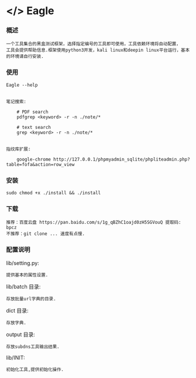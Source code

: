 # </> Eagle


### 概述

    一个工具集合的黑盒测试框架，选择指定编号的工具即可使用，工具依赖环境将自动配置，
    工具会提供帮助信息.框架使用python3开发，kali linux和deepin linux平台运行，基本的环境请自行安装.


### 使用

    Eagle --help
    
    
    笔记搜索:
        
        # PDF search
        pdfgrep <keyword> -r -n ./note/*
        
        # text search
        grep <keyword> -r -n ./note/*


    指纹库扩展:

        google-chrome http://127.0.0.1/phpmyadmin_sqlite/phpliteadmin.php?table=fofa&action=row_view


### 安装

    sudo chmod +x ./install && ./install


### 下载

    推荐：百度云盘 https://pan.baidu.com/s/1g_qBZhC1oajd0zH5SGVouQ 提取码: bpcz
    不推荐：git clone ... 速度有点慢.

### 配置说明

lib/setting.py:
    
    提供基本的属性设置.

lib/batch 目录:

    存放批量url字典的目录.

dict 目录:

    存放字典.

output 目录:

    存放subdns工具输出结果.

lib/INIT:

    初始化工具,提供初始化操作.












